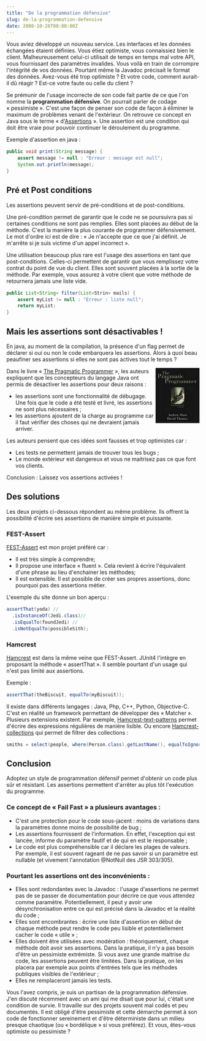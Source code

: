 ```yaml
---
title: "De la programmation défensive"
slug: de-la-programmation-defensive
date: 2008-10-26T00:00:00Z
---
```


Vous aviez développé un nouveau service. Les interfaces et les données échangées étaient définies. Vous étiez optimiste, vous connaissiez bien le client. Malheureusement celui-ci utilisait de temps en temps mal votre API, vous fournissant des paramètres invalides. Vous voilà en train de corrompre l'intégrité de vos données. Pourtant même la Javadoc précisait le format des données. Avez-vous été trop optimiste ? Et votre code, comment aurait-il dû réagir ? Est-ce votre faute ou celle du client ?

Se prémunir de l'usage incorrecte de son code fait partie de ce que l'on nomme la **programmation défensive**. On pourrait parler de codage « pessimiste ». C'est une façon de penser son code de façon à éliminer le maximum de problèmes venant de l'extérieur. On retrouve ce concept en Java sous le terme « d'[Assertions](http://java.sun.com/j2se/1.4.2/docs/guide/lang/assert.html) ». Une assertion est une condition qui doit être vraie pour pouvoir continuer le déroulement du programme.

Exemple d'assertion en java :

```java
public void print(String message) {
    assert message != null : "Erreur : message est null";
    System.out.println(message);
}
```

## Pré et Post conditions

Les assertions peuvent servir de pré-conditions et de post-conditions.

Une pré-condition permet de garantir que le code ne se poursuivra pas si certaines conditions ne sont pas remplies. Elles sont placées au début de la méthode. C'est la manière la plus courante de programmer défensivement. Le mot d'ordre ici est de dire : « Je n'accepte que ce que j'ai définit. Je m'arrête si je suis victime d'un appel incorrect ».

Une utilisation beaucoup plus rare est l'usage des assertions en tant que post-conditions. Celles-ci permettent de garantir que vous remplissez votre contrat du point de vue du client. Elles sont souvent placées à la sortie de la méthode. Par exemple, vous assurez à votre client que votre méthode de retournera jamais une liste vide.

```java
public List<String> filter(List<Strin> mails) {
    assert myList != null : "Erreur : liste null";
    return myList;
}
```

## Mais les assertions sont désactivables !

En java, au moment de la compilation, la présence d'un flag permet de déclarer si oui ou non le code embarquera les assertions. Alors à quoi beau peaufiner ses assertions si elles ne sont pas actives tout le temps ?

<img src="/assets/images/posts/2008/10/thepragmaticprogrammerfromjourneymantomaster.jpg" style="float:right"/>

Dans le livre « [The Pragmatic Programmer](http://www.amazon.fr/Pragmatic-Programmer-Journeyman-Master/dp/020161622X/) », les auteurs expliquent que les concepteurs du langage Java ont permis de désactiver les assertions pour deux raisons :

* les assertions sont une fonctionnalité de débugage. Une fois que le code a été testé et livré, les assertions ne sont plus nécessaires ;
* les assertions ajoutent de la charge au programme car il faut vérifier des choses qui ne devraient jamais arriver.

Les auteurs pensent que ces idées sont fausses et trop optimistes car :

* Les tests ne permettent jamais de trouver tous les bugs ;
* Le monde extérieur est dangereux et vous ne maitrisez pas ce que font vos clients.

Conclusion : Laissez vos assertions activées !

## Des solutions

Les deux projets ci-dessous répondent au même problème. Ils offrent la possibilité d'écrire ses assertions de manière simple et puissante.

### FEST-Assert

[FEST-Assert](http://fest.easytesting.org/assert/) est mon projet préféré car :

* Il est très simple à comprendre;
* Il propose une interface « fluent ». Cela revient à écrire l'équivalent d'une phrase au lieu d'enchainer les méthodes;
* Il est extensible. Il est possible de créer ses propres assertions, donc pourquoi pas des assertions métier.

L'exemple du site donne un bon aperçu :

```java 
assertThat(yoda) //
  .isInstanceOf(Jedi.class)//
  .isEqualTo(foundJedi) //
  .isNotEqualTo(possibleSith);
```

### Hamcrest

[Hamcrest](http://code.google.com/p/hamcrest/) est dans la même veine que FEST-Assert. JUnit4 l'intègre en proposant la méthode « assertThat ». Il semble pourtant d'un usage qui n'est pas limité aux assertions.

Exemple :

```java
assertThat(theBiscuit, equalTo(myBiscuit));
```

Il existe dans différents langages : Java, Php, C++, Python, Objective-C. C'est en réalité un framework permettant de développer des « Matcher ». Plusieurs extensions existent. Par exemple, [Hamcrest-text-patterns](http://code.google.com/p/hamcrest-text-patterns/) permet d'écrire des expressions régulières de manière lisible. Ou encore [Hamcrest-collections](http://code.google.com/p/hamcrest-collections/) qui permet de filtrer des collections :

```java
smiths = select(people, where(Person.class).getLastName(), equalToIgnoringCase("smith"));
```

## Conclusion
Adoptez un style de programmation défensif permet d'obtenir un code plus sûr et résistant. Les assertions permettent d'arrêter au plus tôt l'exécution du programme. 

### Ce concept de « Fail Fast » a plusieurs avantages :

* C'est une protection pour le code sous-jacent : moins de variations dans la paramètres donne moins de possibilité de bug ;
* Les assertions fournissent de l'information. En effet, l'exception qui est lancée, informe du paramètre fautif et de qui en est le responsable ;
* Le code est plus compréhensible car il déclare les plages de valeurs. Par exemple, il est souvent rageant de ne pas savoir si un paramètre est nullable (et vivement l'annotation @NotNull des JSR 303/305).

### Pourtant les assertions ont des inconvénients :

* Elles sont redondantes avec la Javadoc : l'usage d'assertions ne permet pas de se passer de documentation pour décrire ce que vous attendez comme paramètre. Potentiellement, il peut y avoir une désynchronisation entre ce qui est précisé dans la Javadoc et la réalité du code ;
* Elles sont encombrantes : écrire une liste d'assertion en début de chaque méthode peut rendre le code peu lisible et potentiellement cacher le code « utile » ;
* Elles doivent être utilisées avec modération : théoriquement, chaque méthode doit avoir ses assertions. Dans la pratique, il n'y a pas besoin d'être un pessimiste extrémiste. Si vous avez une grande maitrise du code, les assertions peuvent être limitées. Dans la pratique, on les placera par exemple aux points d'entrées tels que les méthodes publiques visibles de l'extérieur ;
* Elles ne remplaceront jamais les tests.

Vous l'avez compris, je suis un partisan de la programmation défensive. J'en discuté récemment avec un ami qui me disait que pour lui, c'était une condition de survie. Il travaille sur des projets souvent mal codés et peu documentés. Il est obligé d'être pessimiste et cette démarche permet à son code de fonctionner sereinement et d'être déterministe dans un milieu presque chaotique (ou « bordélique » si vous préférez). Et vous, êtes-vous optimiste ou pessimiste ?

